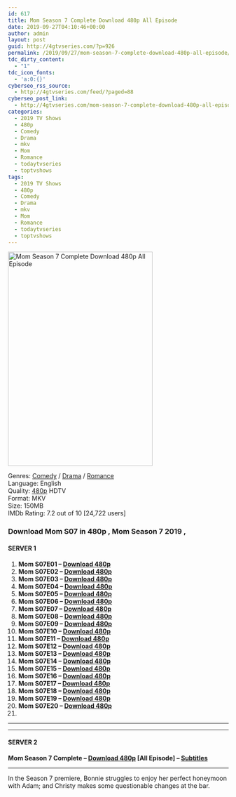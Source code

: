 ```yaml
---
id: 617
title: Mom Season 7 Complete Download 480p All Episode
date: 2019-09-27T04:10:46+00:00
author: admin
layout: post
guid: http://4gtvseries.com/?p=926
permalink: /2019/09/27/mom-season-7-complete-download-480p-all-episode/
tdc_dirty_content:
  - "1"
tdc_icon_fonts:
  - 'a:0:{}'
cyberseo_rss_source:
  - http://4gtvseries.com/feed/?paged=88
cyberseo_post_link:
  - http://4gtvseries.com/mom-season-7-complete-download-480p-all-episode/
categories:
  - 2019 TV Shows
  - 480p
  - Comedy
  - Drama
  - mkv
  - Mom
  - Romance
  - todaytvseries
  - toptvshows
tags:
  - 2019 TV Shows
  - 480p
  - Comedy
  - Drama
  - mkv
  - Mom
  - Romance
  - todaytvseries
  - toptvshows
---
```

<img loading="lazy" class="aligncenter" src="https://3.bp.blogspot.com/-71406_x_9CM/XY1qHKDXamI/AAAAAAAAASY/jpRN_bn6yDEUTeLmwIpNBhFDadbHCCZvQCK4BGAYYCw/s1600/Mom%2BSeason%2B7.jpg" alt="Mom Season 7 Complete Download 480p All Episode" width="330" height="488" />

Genres:&nbsp;<a href="http://4gtvseries.com/tag/comedy/" data-wpel-link="internal">Comedy</a> / <a href="http://4gtvseries.com/tag/drama/" data-wpel-link="internal">Drama</a> / <a href="http://4gtvseries.com/tag/romance/" data-wpel-link="internal">Romance</a>  
Language: English  
Quality:&nbsp;<a href="http://4gtvseries.com/tag/480p/" data-wpel-link="internal">480p</a>&nbsp;HDTV  
Format: MKV  
Size: 150MB  
IMDb Rating: 7.2 out of 10 [24,722 users]

### **Download Mom S07 in 480p , Mom Season 7 2019 ,&nbsp;**

#### <span><strong>SERVER 1</strong></span>

  1. **Mom S07E01 – <a href="http://slink.dl480p.xyz/nBqI" data-wpel-link="external" target="_blank" rel="nofollow external noopener noreferrer" class="wpel-icon-left"><i class="wpel-icon fa fa-download" aria-hidden="true"></i>Download 480p</a>**
  2. **Mom S07E02 – <a href="http://slink.dl480p.xyz/yx6NWus" data-wpel-link="external" target="_blank" rel="nofollow external noopener noreferrer" class="wpel-icon-left"><i class="wpel-icon fa fa-download" aria-hidden="true"></i>Download 480p</a>**
  3. **Mom S07E03 – <a href="http://slink.dl480p.xyz/OMC07nRZ" data-wpel-link="external" target="_blank" rel="nofollow external noopener noreferrer" class="wpel-icon-left"><i class="wpel-icon fa fa-download" aria-hidden="true"></i>Download 480p</a>**
  4. **Mom S07E04 – <a href="http://slink.dl480p.xyz/08qp" data-wpel-link="external" target="_blank" rel="nofollow external noopener noreferrer" class="wpel-icon-left"><i class="wpel-icon fa fa-download" aria-hidden="true"></i>Download 480p</a>**
  5. **Mom S07E05 – <a href="http://slink.dl480p.xyz/rCa9TpOO" data-wpel-link="external" target="_blank" rel="nofollow external noopener noreferrer" class="wpel-icon-left"><i class="wpel-icon fa fa-download" aria-hidden="true"></i>Download 480p</a>**
  6. **Mom S07E06 – <a href="http://slink.dl480p.xyz/vGnD9f" data-wpel-link="external" target="_blank" rel="nofollow external noopener noreferrer" class="wpel-icon-left"><i class="wpel-icon fa fa-download" aria-hidden="true"></i>Download 480p</a>**
  7. **Mom S07E07 – <a href="http://slink.dl480p.xyz/4qX8" data-wpel-link="external" target="_blank" rel="nofollow external noopener noreferrer" class="wpel-icon-left"><i class="wpel-icon fa fa-download" aria-hidden="true"></i>Download 480p</a>**
  8. **Mom S07E08 – <a href="http://slink.dl480p.xyz/4lLu" data-wpel-link="external" target="_blank" rel="nofollow external noopener noreferrer" class="wpel-icon-left"><i class="wpel-icon fa fa-download" aria-hidden="true"></i>Download 480p</a>**
  9. **Mom S07E09 – <a href="http://slink.dl480p.xyz/gTKR" data-wpel-link="external" target="_blank" rel="nofollow external noopener noreferrer" class="wpel-icon-left"><i class="wpel-icon fa fa-download" aria-hidden="true"></i>Download 480p</a>**
 10. **Mom S07E10 – <a href="http://slink.dl480p.xyz/FFIo" data-wpel-link="external" target="_blank" rel="nofollow external noopener noreferrer" class="wpel-icon-left"><i class="wpel-icon fa fa-download" aria-hidden="true"></i>Download 480p</a>**
 11. **Mom S07E11 – <a href="http://slink.dl480p.xyz/l4J1Z" data-wpel-link="external" target="_blank" rel="nofollow external noopener noreferrer" class="wpel-icon-left"><i class="wpel-icon fa fa-download" aria-hidden="true"></i>Download 480p</a>**
 12. **Mom S07E12 – <a href="http://slink.dl480p.xyz/esIOCL9j" data-wpel-link="external" target="_blank" rel="nofollow external noopener noreferrer" class="wpel-icon-left"><i class="wpel-icon fa fa-download" aria-hidden="true"></i>Download 480p</a>**
 13. **Mom S07E13 – <a href="http://slink.dl480p.xyz/FGOFyosS" data-wpel-link="external" target="_blank" rel="nofollow external noopener noreferrer" class="wpel-icon-left"><i class="wpel-icon fa fa-download" aria-hidden="true"></i>Download 480p</a>**
 14. **Mom S07E14 – <a href="http://slink.dl480p.xyz/Rfq1Z" data-wpel-link="external" target="_blank" rel="nofollow external noopener noreferrer" class="wpel-icon-left"><i class="wpel-icon fa fa-download" aria-hidden="true"></i>Download 480p</a>**
 15. **Mom S07E15 – <a href="http://slink.dl480p.xyz/hbrRD" data-wpel-link="external" target="_blank" rel="nofollow external noopener noreferrer" class="wpel-icon-left"><i class="wpel-icon fa fa-download" aria-hidden="true"></i>Download 480p</a>**
 16. **Mom S07E16 – <a href="http://slink.dl480p.xyz/vKVD" data-wpel-link="external" target="_blank" rel="nofollow external noopener noreferrer" class="wpel-icon-left"><i class="wpel-icon fa fa-download" aria-hidden="true"></i>Download 480p</a>**
 17. **Mom S07E17 – <a href="http://slink.dl480p.xyz/2tVNev" data-wpel-link="external" target="_blank" rel="nofollow external noopener noreferrer" class="wpel-icon-left"><i class="wpel-icon fa fa-download" aria-hidden="true"></i>Download 480p</a>**
 18. **Mom S07E18 – <a href="http://slink.dl480p.xyz/Ec0pudm5" data-wpel-link="external" target="_blank" rel="nofollow external noopener noreferrer" class="wpel-icon-left"><i class="wpel-icon fa fa-download" aria-hidden="true"></i>Download 480p</a>**
 19. **Mom S07E19 – <a href="http://slink.dl480p.xyz/f6cV" data-wpel-link="external" target="_blank" rel="nofollow external noopener noreferrer" class="wpel-icon-left"><i class="wpel-icon fa fa-download" aria-hidden="true"></i>Download 480p</a>**
 20. **Mom S07E20 – <a href="http://slink.dl480p.xyz/iGVs0Jp" data-wpel-link="external" target="_blank" rel="nofollow external noopener noreferrer" class="wpel-icon-left"><i class="wpel-icon fa fa-download" aria-hidden="true"></i>Download 480p</a>**
 21. 

* * *

* * *

#### <span><strong>SERVER 2</strong></span>

**Mom Season 7 Complete – <a href="http://dl480p.xyz/696/" data-wpel-link="external" target="_blank" rel="nofollow external noopener noreferrer" class="wpel-icon-left"><i class="wpel-icon fa fa-download" aria-hidden="true"></i>Download 480p</a> [All Episode] – <a href="https://subscene.com/subtitles/mom-seventh-season" data-wpel-link="external" target="_blank" rel="nofollow external noopener noreferrer" class="wpel-icon-left"><i class="wpel-icon fa fa-download" aria-hidden="true"></i>Subtitles</a>**

* * *

In the Season 7 premiere, Bonnie struggles to enjoy her perfect honeymoon with Adam; and Christy makes some questionable changes at the bar.

<div align="center">
</div>